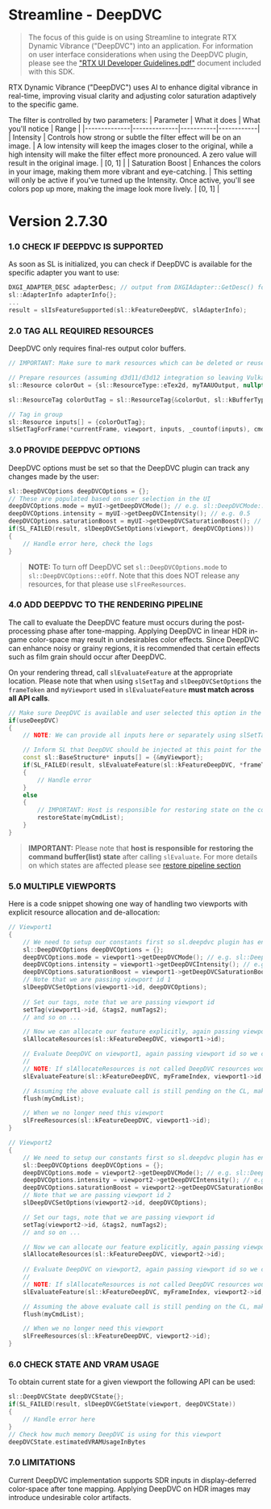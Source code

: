 
Streamline - DeepDVC
=======================

>The focus of this guide is on using Streamline to integrate RTX Dynamic Vibrance ("DeepDVC") into an application.
>For information on user interface considerations when using the DeepDVC plugin, please see the ["RTX UI Developer Guidelines.pdf"](<RTX UI Developer Guidelines.pdf>) document included with this SDK.

RTX Dynamic Vibrance ("DeepDVC") uses AI to enhance digital vibrance in real-time, improving visual clarity and adjusting color saturation adaptively to the specific game.

The filter is controlled by two parameters:
| Parameter | What it does | What you'll notice | Range |
|--------------|--------------|-----------|------------|
| Intensity | Controls how strong or subtle the filter effect will be on an image. | A low intensity will keep the images closer to the original, while a high intensity will make the filter effect more pronounced. A zero value will result in the original image. | [0, 1] |
| Saturation Boost | Enhances the colors in your image, making them more vibrant and eye-catching. | This setting will only be active if you've turned up the Intensity. Once active, you'll see colors pop up more, making the image look more lively.  | [0, 1] |

Version 2.7.30
=======

### 1.0 CHECK IF DEEPDVC IS SUPPORTED

As soon as SL is initialized, you can check if DeepDVC is available for the specific adapter you want to use:

```cpp
DXGI_ADAPTER_DESC adapterDesc; // output from DXGIAdapter::GetDesc() for adapter to query
sl::AdapterInfo adapterInfo{};
...
result = slIsFeatureSupported(sl::kFeatureDeepDVC, slAdapterInfo);
```

### 2.0 TAG ALL REQUIRED RESOURCES

DeepDVC only requires final-res output color buffers.

```cpp
// IMPORTANT: Make sure to mark resources which can be deleted or reused for other purposes within a frame as volatile

// Prepare resources (assuming d3d11/d3d12 integration so leaving Vulkan view and device memory as null pointers)
sl::Resource colorOut = {sl::ResourceType::eTex2d, myTAAUOutput, nullptr, nullptr, nullptr};

sl::ResourceTag colorOutTag = sl::ResourceTag{&colorOut, sl::kBufferTypeScalingOutputColor, sl::ResourceLifecycle::eOnlyValidNow, &myExtent};

// Tag in group
sl::Resource inputs[] = {colorOutTag};
slSetTagForFrame(*currentFrame, viewport, inputs, _countof(inputs), cmdList);
```

### 3.0 PROVIDE DEEPDVC OPTIONS

DeepDVC options must be set so that the DeepDVC plugin can track any changes made by the user:

```cpp
sl::DeepDVCOptions deepDVCOptions = {};
// These are populated based on user selection in the UI
deepDVCOptions.mode = myUI->getDeepDVCMode(); // e.g. sl::DeepDVCMode::eOn;
deepDVCOptions.intensity = myUI->getDeepDVCIntensity(); // e.g. 0.5
deepDVCOptions.saturationBoost = myUI->getDeepDVCSaturationBoost(); // e.g. 0.75
if(SL_FAILED(result, slDeepDVCSetOptions(viewport, deepDVCOptions)))
{
    // Handle error here, check the logs
}
```

> **NOTE:**
> To turn off DeepDVC set `sl::DeepDVCOptions.mode` to `sl::DeepDVCOptions::eOff`. Note that this does NOT release any resources, for that please use `slFreeResources`.

### 4.0 ADD DEEPDVC TO THE RENDERING PIPELINE

The call to evaluate the DeepDVC feature must occurs during the post-processing phase after tone-mapping. Applying DeepDVC in linear HDR in-game color-space may result in undesirables color effects. Since DeepDVC can enhance noisy or grainy regions, it is recommended that certain effects such as film grain should occur after DeepDVC.

On your rendering thread, call `slEvaluateFeature` at the appropriate location. Please note that when using `slSetTag` and `slDeepDVCSetOptions` the `frameToken` and `myViewport` used in `slEvaluateFeature` **must match across all API calls**.

```cpp
// Make sure DeepDVC is available and user selected this option in the UI
if(useDeepDVC) 
{
    // NOTE: We can provide all inputs here or separately using slSetTag, slSetConstants or slDeepDVCSetOptions

    // Inform SL that DeepDVC should be injected at this point for the specific viewport
    const sl::BaseStructure* inputs[] = {&myViewport};
    if(SL_FAILED(result, slEvaluateFeature(sl::kFeatureDeepDVC, *frameToken, inputs, _countof(inputs), myCmdList)))
    {
        // Handle error
    }
    else
    {
        // IMPORTANT: Host is responsible for restoring state on the command list used
        restoreState(myCmdList);
    }
}
```

> **IMPORTANT:**
> Please note that **host is responsible for restoring the command buffer(list) state** after calling `slEvaluate`. For more details on which states are affected please see [restore pipeline section](./ProgrammingGuideManualHooking.md#70-restoring-command-listbuffer-state)

### 5.0 MULTIPLE VIEWPORTS

Here is a code snippet showing one way of handling two viewports with explicit resource allocation and de-allocation:

```cpp
// Viewport1
{
    // We need to setup our constants first so sl.deepdvc plugin has enough information
    sl::DeepDVCOptions deepDVCOptions = {};
    deepDVCOptions.mode = viewport1->getDeepDVCMode(); // e.g. sl::DeepDVCMode::eOn;
    deepDVCOptions.intensity = viewport1->getDeepDVCIntensity(); // e.g. 0.5
    deepDVCOptions.saturationBoost = viewport1->getDeepDVCSaturationBoost(); // e.g. 0.75
    // Note that we are passing viewport id 1
    slDeepDVCSetOptions(viewport1->id, deepDVCOptions);
    
    // Set our tags, note that we are passing viewport id
    setTag(viewport1->id, &tags2, numTags2);
    // and so on ...

    // Now we can allocate our feature explicitly, again passing viewport id
    slAllocateResources(sl::kFeatureDeepDVC, viewport1->id);

    // Evaluate DeepDVC on viewport1, again passing viewport id so we can map tags, constants correctly
    //
    // NOTE: If slAllocateResources is not called DeepDVC resources would be initialized at this point
    slEvaluateFeature(sl::kFeatureDeepDVC, myFrameIndex, viewport1->id, nullptr, 0, myCmdList);

    // Assuming the above evaluate call is still pending on the CL, make sure to flush it before releasing resources
    flush(myCmdList);

    // When we no longer need this viewport
    slFreeResources(sl::kFeatureDeepDVC, viewport1->id);
}

// Viewport2
{
    // We need to setup our constants first so sl.deepdvc plugin has enough information
    sl::DeepDVCOptions deepDVCOptions = {};
    deepDVCOptions.mode = viewport2->getDeepDVCMode(); // e.g. sl::DeepDVCMode::eOn;
    deepDVCOptions.intensity = viewport2->getDeepDVCIntensity(); // e.g. 0.5
    deepDVCOptions.saturationBoost = viewport2->getDeepDVCSaturationBoost(); // e.g. 0.75
    // Note that we are passing viewport id 2
    slDeepDVCSetOptions(viewport2->id, deepDVCOptions);

    // Set our tags, note that we are passing viewport id
    setTag(viewport2->id, &tags2, numTags2);
    // and so on ...

    // Now we can allocate our feature explicitly, again passing viewport id
    slAllocateResources(sl::kFeatureDeepDVC, viewport2->id);
    
    // Evaluate DeepDVC on viewport2, again passing viewport id so we can map tags, constants correctly
    //
    // NOTE: If slAllocateResources is not called DeepDVC resources would be initialized at this point
    slEvaluateFeature(sl::kFeatureDeepDVC, myFrameIndex, viewport2->id, nullptr, 0, myCmdList);

    // Assuming the above evaluate call is still pending on the CL, make sure to flush it before releasing resources
    flush(myCmdList);

    // When we no longer need this viewport
    slFreeResources(sl::kFeatureDeepDVC, viewport2->id);
}

```
### 6.0 CHECK STATE AND VRAM USAGE

To obtain current state for a given viewport the following API can be used:

```cpp
sl::DeepDVCState deepDVCState{};
if(SL_FAILED(result, slDeepDVCGetState(viewport, deepDVCState))
{
    // Handle error here
}
// Check how much memory DeepDVC is using for this viewport
deepDVCState.estimatedVRAMUsageInBytes
```

### 7.0 LIMITATIONS

Current DeepDVC implementation supports SDR inputs in display-deferred color-space after tone mapping. Applying DeepDVC on HDR images may introduce undesirable color artifacts.

